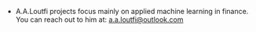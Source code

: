 - A.A.Loutfi projects focus mainly on applied machine learning in finance. You can reach out to him at: a.a.loutfi@outlook.com
<!---
ahmadamineloutfi/ahmadamineloutfi is a ✨ special ✨ repository because its `README.md` (this file) appears on your GitHub profile.
You can click the Preview link to take a look at your changes.
--->
